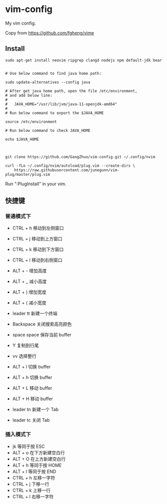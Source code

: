 # vim-config
My vim config.

Copy from https://github.com/fgheng/vime

## Install

```
sudo apt-get install neovim ripgrep clangd nodejs npm default-jdk bear


# Use below command to find java home path:

sudo update-alternatives --config java

# After get java home path, open the file /etc/environment,
# and add below line:
#
#   JAVA_HOME="/usr/lib/jvm/java-11-openjdk-amd64"
#
# Run below command to export the $JAVA_HOME

source /etc/environment

# Run below command to check JAVA_HOME

echo $JAVA_HOME



git clone https://github.com/GangZhuo/vim-config.git ~/.config/nvim

curl -fLo ~/.config/nvim/autoload/plug.vim --create-dirs \
    https://raw.githubusercontent.com/junegunn/vim-plug/master/plug.vim
```

Run ":PlugInstall" in your vim.


## 快捷键

### 普通模式下

* CTRL + h	移动到左侧窗口
* CTRL + j	移动到上方窗口
* CTRL + k	移动到下方窗口
* CTRL + l	移动到右侧窗口

* ALT + -	增加高度
* ALT + _	减小高度

* ALT + )	增加宽度
* ALT + (	减小宽度

* leader tt 新建一个终端
* Backspace	 关闭搜索高亮颜色

* space space 保存当前 buffer

* Y			复制到行尾
* vv		选择整行

* ALT + l	切换 buffer
* ALT + h	切换 buffer
* ALT + L	移动 buffer
* ALT + H	移动 buffer

* leader tn	新建一个 Tab
* leader tc	关闭 Tab

### 插入模式下

* jk		等同于按 ESC
* ALT + o	在下方新建空白行
* ALT + O	在上方新建空白行
* ALT + h	等同于按 HOME
* ALT + l	等同于按 END
* CTRL + h	左移一字符
* CTRL + j	下移一行
* CTRL + k	上移一行
* CTRL + l	右移一字符

